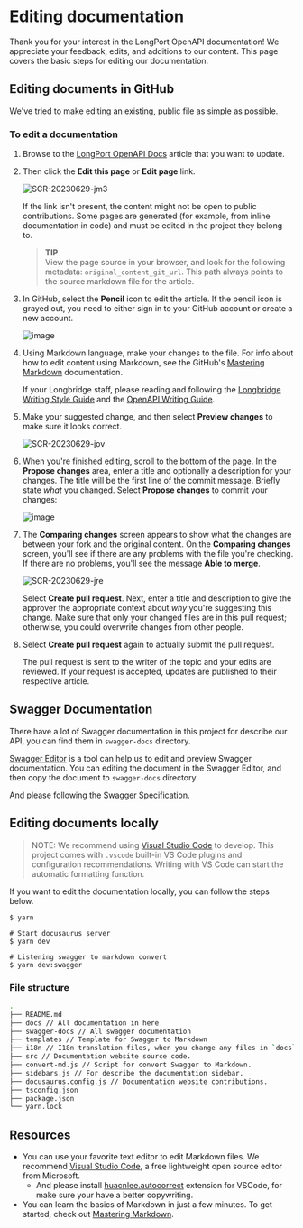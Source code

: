 # Editing documentation

Thank you for your interest in the LongPort OpenAPI documentation! We appreciate your feedback, edits, and additions to our content. This page covers the basic steps for editing our documentation.

## Editing documents in GitHub

We've tried to make editing an existing, public file as simple as possible.

### To edit a documentation

1. Browse to the [LongPort OpenAPI Docs](https://open.longportapp.com/docs) article that you want to update.

1. Then click the **Edit this page** or **Edit page** link.

   ![SCR-20230629-jm3](https://github.com/longbridgeapp/whale-api-docs/assets/5518/491a7d72-156a-4db9-8d21-78e4a72fda89)

   If the link isn't present, the content might not be open to public contributions. Some pages are generated (for example, from inline documentation in code) and must be edited in the project they belong to.

   > **TIP**<br>
   > View the page source in your browser, and look for the following metadata: `original_content_git_url`. This path always points to the source markdown file for the article.

1. In GitHub, select the **Pencil** icon to edit the article. If the pencil icon is grayed out, you need to either sign in to your GitHub account or create a new account.

   ![image](https://github.com/longbridgeapp/whale-api-docs/assets/5518/48ab67cd-7baf-458c-bad0-73eb46b94b6f)

1. Using Markdown language, make your changes to the file. For info about how to edit content using Markdown, see the GitHub's [Mastering Markdown](https://guides.github.com/features/mastering-markdown/) documentation.

   If your Longbridge staff, please reading and following the [Longbridge Writing Style Guide](https://longbridge.feishu.cn/wiki/wikcnqOEWHe43bdSLMP0S42vvvg) and the [OpenAPI Writing Guide](https://longbridge.feishu.cn/wiki/wikcnb0RtZ8OEuAodGBXaOL6Nxh).

1. Make your suggested change, and then select **Preview changes** to make sure it looks correct.

   ![SCR-20230629-jov](https://github.com/longbridgeapp/whale-api-docs/assets/5518/47c5621a-64c3-4d75-bbc3-ed9aa8289d6a)

1. When you're finished editing, scroll to the bottom of the page. In the **Propose changes** area, enter a title and optionally a description for your changes. The title will be the first line of the commit message. Briefly state _what_ you changed. Select **Propose changes** to commit your changes:

   ![image](https://github.com/longbridgeapp/whale-api-docs/assets/5518/091d76ce-4fbf-4193-bb5f-51af4c923994)

1. The **Comparing changes** screen appears to show what the changes are between your fork and the original content. On the **Comparing changes** screen, you'll see if there are any problems with the file you're checking. If there are no problems, you'll see the message **Able to merge**.

   ![SCR-20230629-jre](https://github.com/longbridgeapp/whale-api-docs/assets/5518/820007c9-016f-4941-a8b9-3e99395f3db8)

   Select **Create pull request**. Next, enter a title and description to give the approver the appropriate context about _why_ you're suggesting this change. Make sure that only your changed files are in this pull request; otherwise, you could overwrite changes from other people.

1. Select **Create pull request** again to actually submit the pull request.

   The pull request is sent to the writer of the topic and your edits are reviewed. If your request is accepted, updates are published to their respective article.

## Swagger Documentation

There have a lot of Swagger documentation in this project for describe our API, you can find them in `swagger-docs` directory.

[Swagger Editor](https://editor.swagger.io) is a tool can help us to edit and preview Swagger documentation. You can editing the document in the Swagger Editor, and then copy the document to `swagger-docs` directory.

And please following the [Swagger Specification](https://swagger.io/specification/).

## Editing documents locally

> NOTE: We recommend using [Visual Studio Code](https://code.visualstudio.com/) to develop. This project comes with `.vscode` built-in VS Code plugins and configuration recommendations. Writing with VS Code can start the automatic formatting function.

If you want to edit the documentation locally, you can follow the steps below.

```shell
$ yarn

# Start docusaurus server
$ yarn dev

# Listening swagger to markdown convert
$ yarn dev:swagger
```

### File structure

```bash
.
├── README.md
├── docs // All documentation in here
├── swagger-docs // All swagger documentation
├── templates // Template for Swagger to Markdown
├── i18n // I18n translation files, when you change any files in `docs`, you need to update the translation files.
├── src // Documentation website source code.
├── convert-md.js // Script for convert Swagger to Markdown.
├── sidebars.js // For describe the documentation sidebar.
├── docusaurus.config.js // Documentation website contributions.
├── tsconfig.json
├── package.json
└── yarn.lock
```

## Resources

- You can use your favorite text editor to edit Markdown files. We recommend [Visual Studio Code](https://code.visualstudio.com/), a free lightweight open source editor from Microsoft.
  - And please install [huacnlee.autocorrect](https://marketplace.visualstudio.com/items?itemName=huacnlee.autocorrect) extension for VSCode, for make sure your have a better copywriting.
- You can learn the basics of Markdown in just a few minutes. To get started, check out [Mastering Markdown](https://guides.github.com/features/mastering-markdown/).
